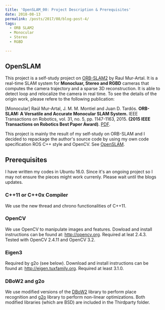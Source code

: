 ```yaml
---
title: 'OpenSLAM_00: Project Description & Prerequisites'
date: 2018-08-13
permalink: /posts/2017/08/blog-post-4/
tags:
  - ORB SLAM2
  - Monocular
  - Stereo
  - RGBD
  
---
```


OpenSLAM
--------------

This project is a self-study project on [ORB-SLAM2](https://github.com/raulmur/ORB_SLAM2) by Raul Mur-Artal. It is a real-time SLAM system for **Monocluar, Stereo and RGBD** cameras that computes the camera trajectory and a sparse 3D reconstruction. It is able to detect loop and relocalize the camera in real time. To see the details of the origin work, please refere to the following publication:

[Monocular] Raúl Mur-Artal, J. M. M. Montiel and Juan D. Tardós. **ORB-SLAM: A Versatile and Accurate Monocular SLAM System.** IEEE Transactions on Robotics, vol. 31, no. 5, pp. 1147-1163, 2015. **(2015 IEEE Transactions on Robotics Best Paper Award)**. [PDF](http://webdiis.unizar.es/~raulmur/MurMontielTardosTRO15.pdf).

This project is mainly the result of my self-study on ORB-SLAM and I decided to repackage the author's source code by using my own code specification ROS C++ style and OpenCV. See [OpenSLAM](https://github.com/Haotian-Zhang/OpenSLAM).

## Prerequisites
I have written my codes in Ubuntu 16.0. Since it's an ongoing project so I may not ensure the pieces might work currenly. Please wait until the blogs updates.  

### C++11 or C++0x Compiler
We use the new thread and chrono functionalities of C++11.

### OpenCV
We use OpenCV to manipulate images and features. Dowload and install instructions can be found at: http://opencv.org. Required at leat 2.4.3. Tested with OpenCV 2.4.11 and OpenCV 3.2.

### Eigen3
Required by g2o (see below). Download and install instructions can be found at: http://eigen.tuxfamily.org. Required at least 3.1.0.

### DBoW2 and g2o
We use modified versions of the [DBoW2](https://github.com/dorian3d/DBoW2) library to perform place recognition and [g2o](https://github.com/RainerKuemmerle/g2o) library to perform non-linear optimizations. Both modified libraries (which are BSD) are included in the Thirdparty folder.